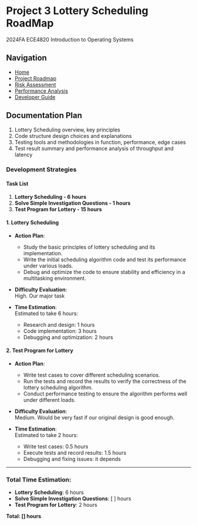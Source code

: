 ﻿# Project 3 Lottery Scheduling RoadMap

2024FA ECE4820 Introduction to Operating Systems


## Navigation

- [Home](Home.md)
- [Project Roadmap](RoadMap.md)
- [Risk Assessment](Risk.md)
- [Performance Analysis](Performance.md)
- [Developer Guide](Developer.md)


## Documentation Plan

1. Lottery Scheduling overview, key principles
2. Code structure design choices and explanations
3. Testing tools and methodologies in function, performance, edge cases
4. Test result summary and performance analysis of throughput and latency


### Development Strategies

#### Task List
1. **Lottery Scheduling - 6 hours**
2. **Solve Simple Investigation Questions - 1 hours**
3. **Test Program for Lottery - 15 hours**

#### 1. **Lottery Scheduling**
- **Action Plan**:
  - Study the basic principles of lottery scheduling and its implementation.
  - Write the initial scheduling algorithm code and test its performance under various loads.
  - Debug and optimize the code to ensure stability and efficiency in a multitasking environment.
  
- **Difficulty Evaluation**:  
  High. Our major task

- **Time Estimation**:  
  Estimated to take 6 hours:  
  - Research and design: 1 hours  
  - Code implementation: 3 hours  
  - Debugging and optimization: 2 hours


#### 2. **Test Program for Lottery**
- **Action Plan**:
  - Write test cases to cover different scheduling scenarios.
  - Run the tests and record the results to verify the correctness of the lottery scheduling algorithm.
  - Conduct performance testing to ensure the algorithm performs well under different loads.

- **Difficulty Evaluation**:  
  Medium. Would be very fast if our original design is good enough.

- **Time Estimation**:  
  Estimated to take 2 hours:  
  - Write test cases: 0.5 hours  
  - Execute tests and record results: 1.5 hours  
  - Debugging and fixing issues: it depends

---

### Total Time Estimation:
- **Lottery Scheduling**: 6 hours  
- **Solve Simple Investigation Questions**: [ ] hours  
- **Test Program for Lottery**: 2 hours  

**Total: [] hours**
